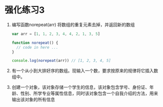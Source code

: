 # 强化练习3

1. 编写函数norepeat(arr) 将数组的重复元素去掉，并返回新的数组

   ```javascript
   var arr = [1, 1, 2, 3, 4, 4, 2, 1, 3, 5]
   
   function norepeat() {
     // code in here ...
   }
   
   console.log(norepeat(arr)) // [1, 2, 3, 4, 5]
   ```

2. 有一个从小到大排好序的数组。现输入一个数，要求按原来的规律将它插入数组中。
3. 创建一个对象，该对象存储一个学生的信息，该对象包含学号、身份证、年龄、性别、所学专业等属性信息，同时该对象包含一个自我介绍的方法，用来输出该对象的所有信息